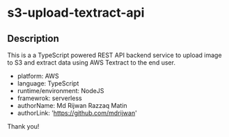 # s3-upload-textract-api

## Description

This is a a TypeScript powered REST API backend service to upload image to S3 and extract data using AWS Textract to the end user.

- platform: AWS
- language: TypeScript
- runtime/environment: NodeJS
- framewrok: serverless
- authorName: Md Rijwan Razzaq Matin
- authorLink: 'https://github.com/mdrijwan'

Thank you!
